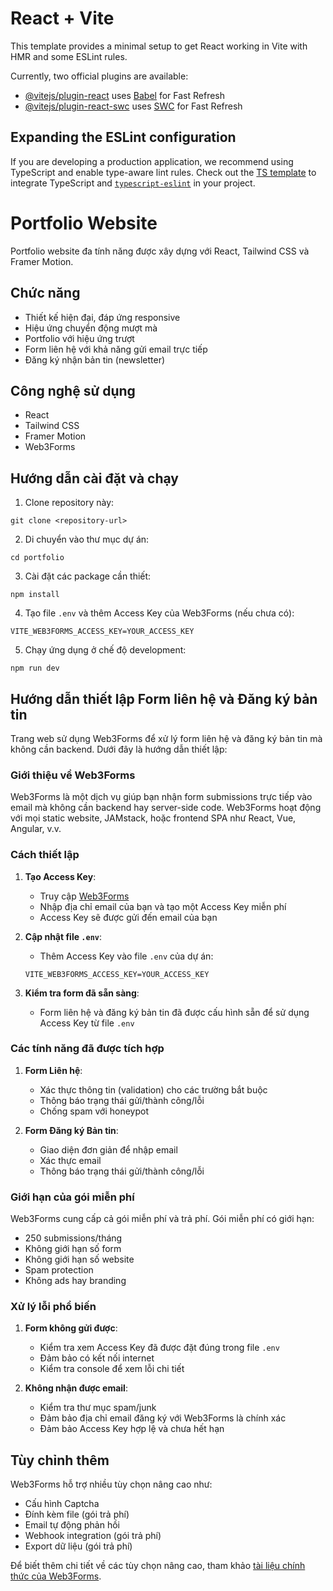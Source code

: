# React + Vite

This template provides a minimal setup to get React working in Vite with HMR and some ESLint rules.

Currently, two official plugins are available:

- [@vitejs/plugin-react](https://github.com/vitejs/vite-plugin-react/blob/main/packages/plugin-react/README.md) uses [Babel](https://babeljs.io/) for Fast Refresh
- [@vitejs/plugin-react-swc](https://github.com/vitejs/vite-plugin-react-swc) uses [SWC](https://swc.rs/) for Fast Refresh

## Expanding the ESLint configuration

If you are developing a production application, we recommend using TypeScript and enable type-aware lint rules. Check out the [TS template](https://github.com/vitejs/vite/tree/main/packages/create-vite/template-react-ts) to integrate TypeScript and [`typescript-eslint`](https://typescript-eslint.io) in your project.

# Portfolio Website

Portfolio website đa tính năng được xây dựng với React, Tailwind CSS và Framer Motion.

## Chức năng

- Thiết kế hiện đại, đáp ứng responsive
- Hiệu ứng chuyển động mượt mà
- Portfolio với hiệu ứng trượt
- Form liên hệ với khả năng gửi email trực tiếp
- Đăng ký nhận bản tin (newsletter)

## Công nghệ sử dụng

- React
- Tailwind CSS
- Framer Motion
- Web3Forms

## Hướng dẫn cài đặt và chạy

1. Clone repository này:

```
git clone <repository-url>
```

2. Di chuyển vào thư mục dự án:

```
cd portfolio
```

3. Cài đặt các package cần thiết:

```
npm install
```

4. Tạo file `.env` và thêm Access Key của Web3Forms (nếu chưa có):

```
VITE_WEB3FORMS_ACCESS_KEY=YOUR_ACCESS_KEY
```

5. Chạy ứng dụng ở chế độ development:

```
npm run dev
```

## Hướng dẫn thiết lập Form liên hệ và Đăng ký bản tin

Trang web sử dụng Web3Forms để xử lý form liên hệ và đăng ký bản tin mà không cần backend. Dưới đây là hướng dẫn thiết lập:

### Giới thiệu về Web3Forms

Web3Forms là một dịch vụ giúp bạn nhận form submissions trực tiếp vào email mà không cần backend hay server-side code. Web3Forms hoạt động với mọi static website, JAMstack, hoặc frontend SPA như React, Vue, Angular, v.v.

### Cách thiết lập

1. **Tạo Access Key**:

   - Truy cập [Web3Forms](https://web3forms.com/)
   - Nhập địa chỉ email của bạn và tạo một Access Key miễn phí
   - Access Key sẽ được gửi đến email của bạn

2. **Cập nhật file `.env`**:

   - Thêm Access Key vào file `.env` của dự án:

   ```
   VITE_WEB3FORMS_ACCESS_KEY=YOUR_ACCESS_KEY
   ```

3. **Kiểm tra form đã sẵn sàng**:
   - Form liên hệ và đăng ký bản tin đã được cấu hình sẵn để sử dụng Access Key từ file `.env`

### Các tính năng đã được tích hợp

1. **Form Liên hệ**:

   - Xác thực thông tin (validation) cho các trường bắt buộc
   - Thông báo trạng thái gửi/thành công/lỗi
   - Chống spam với honeypot

2. **Form Đăng ký Bản tin**:
   - Giao diện đơn giản để nhập email
   - Xác thực email
   - Thông báo trạng thái gửi/thành công/lỗi

### Giới hạn của gói miễn phí

Web3Forms cung cấp cả gói miễn phí và trả phí. Gói miễn phí có giới hạn:

- 250 submissions/tháng
- Không giới hạn số form
- Không giới hạn số website
- Spam protection
- Không ads hay branding

### Xử lý lỗi phổ biến

1. **Form không gửi được**:

   - Kiểm tra xem Access Key đã được đặt đúng trong file `.env`
   - Đảm bảo có kết nối internet
   - Kiểm tra console để xem lỗi chi tiết

2. **Không nhận được email**:
   - Kiểm tra thư mục spam/junk
   - Đảm bảo địa chỉ email đăng ký với Web3Forms là chính xác
   - Đảm bảo Access Key hợp lệ và chưa hết hạn

## Tùy chỉnh thêm

Web3Forms hỗ trợ nhiều tùy chọn nâng cao như:

- Cấu hình Captcha
- Đính kèm file (gói trả phí)
- Email tự động phản hồi
- Webhook integration (gói trả phí)
- Export dữ liệu (gói trả phí)

Để biết thêm chi tiết về các tùy chọn nâng cao, tham khảo [tài liệu chính thức của Web3Forms](https://web3forms.com/documentation).
